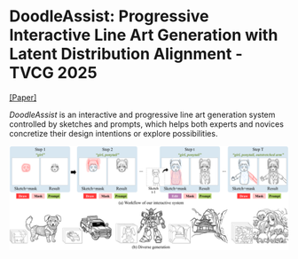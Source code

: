 # DoodleAssist: Progressive Interactive Line Art Generation with Latent Distribution Alignment - TVCG 2025

[[Paper]](https://ieeexplore.ieee.org/abstract/document/11216020)

*DoodleAssist* is an interactive and progressive line art generation system controlled by sketches and prompts, which helps both experts and novices concretize their design intentions or explore possibilities.

<img src='docs/figures/teaser.png'>


